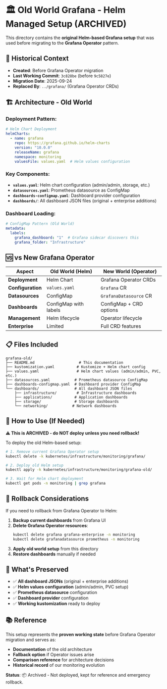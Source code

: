 # 🏛️ Old World Grafana - Helm Managed Setup (ARCHIVED)

This directory contains the **original Helm-based Grafana setup** that was used before migrating to the **Grafana Operator** pattern.

## 📅 Historical Context

- **Created**: Before Grafana Operator migration
- **Last Working Commit**: `3c828be` (before `9c5827e`)
- **Migration Date**: 2025-09-24
- **Replaced By**: `../grafana/` (Grafana Operator CRDs)

## 🏗️ Architecture - Old World

### **Deployment Pattern**:
```yaml
# Helm Chart Deployment
helmCharts:
  - name: grafana
    repo: https://grafana.github.io/helm-charts
    version: "10.0.0"
    releaseName: grafana
    namespace: monitoring
    valuesFile: values.yaml  # Helm values configuration
```

### **Key Components**:
- **`values.yaml`**: Helm chart configuration (admin/admin, storage, etc.)
- **`datasources.yaml`**: Prometheus datasource as ConfigMap
- **`dashboards-configmap.yaml`**: Dashboard provider configuration
- **`dashboards/`**: All dashboard JSON files (original + enterprise additions)

### **Dashboard Loading**:
```yaml
# ConfigMap Pattern (Old World)
metadata:
  labels:
    grafana_dashboard: "1"  # Grafana sidecar discovers this
    grafana_folder: "Infrastructure"
```

## 🆚 vs New Grafana Operator

| Aspect | Old World (Helm) | New World (Operator) |
|--------|------------------|---------------------|
| **Deployment** | Helm Chart | Grafana Operator CRDs |
| **Configuration** | `values.yaml` | `Grafana` CR |
| **Datasources** | ConfigMap | `GrafanaDatasource` CR |
| **Dashboards** | ConfigMap with labels | ConfigMap + CRD options |
| **Management** | Helm lifecycle | Operator lifecycle |
| **Enterprise** | Limited | Full CRD features |

## 📋 Files Included

```
grafana-old/
├── README.md                    # This documentation
├── kustomization.yaml          # Kustomize + Helm chart config
├── values.yaml                 # Helm chart values (admin/admin, PVC, etc.)
├── datasources.yaml           # Prometheus datasource ConfigMap
├── dashboards-configmap.yaml  # Dashboard provider ConfigMap
└── dashboards/                # All dashboard JSON files
    ├── infrastructure/         # Infrastructure dashboards
    ├── applications/          # Application dashboards
    ├── storage/               # Storage dashboards
    └── networking/           # Network dashboards
```

## 🚀 How to Use (If Needed)

**⚠️ This is ARCHIVED - do NOT deploy unless you need rollback!**

To deploy the old Helm-based setup:

```bash
# 1. Remove current Grafana Operator setup
kubectl delete -k kubernetes/infrastructure/monitoring/grafana/

# 2. Deploy old Helm setup
kubectl apply -k kubernetes/infrastructure/monitoring/grafana-old/

# 3. Wait for Helm chart deployment
kubectl get pods -n monitoring | grep grafana
```

## 🔄 Rollback Considerations

If you need to rollback from Grafana Operator to Helm:

1. **Backup current dashboards** from Grafana UI
2. **Delete Grafana Operator resources**:
   ```bash
   kubectl delete grafana grafana-enterprise -n monitoring
   kubectl delete grafanadatasource prometheus -n monitoring
   ```
3. **Apply old world setup** from this directory
4. **Restore dashboards** manually if needed

## 🎯 What's Preserved

- ✅ **All dashboard JSONs** (original + enterprise additions)
- ✅ **Helm values configuration** (admin/admin, PVC setup)
- ✅ **Prometheus datasource** configuration
- ✅ **Dashboard provider** configuration
- ✅ **Working kustomization** ready to deploy

## 📚 Reference

This setup represents the **proven working state** before Grafana Operator migration and serves as:
- **Documentation** of the old architecture
- **Fallback option** if Operator issues arise
- **Comparison reference** for architecture decisions
- **Historical record** of our monitoring evolution

**Status**: 📦 Archived - Not deployed, kept for reference and emergency rollback.